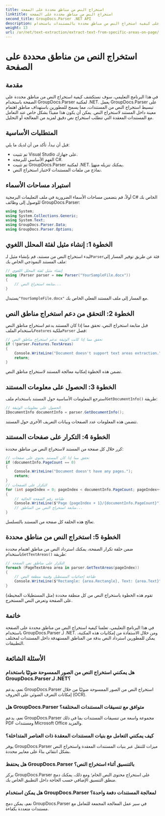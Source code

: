 ```yaml
---
title: استخراج النص من مناطق محددة على الصفحة
linktitle: استخراج النص من مناطق محددة على الصفحة
second_title: GroupDocs.Parser .NET API
description: تعرف على كيفية استخراج النص من مناطق محددة بالمستندات باستخدام GroupDocs.Parser لـ .NET. استخراج نص مستهدف ودقيق لتطبيقاتك.
weight: 13
url: /ar/net/text-extraction/extract-text-from-specific-areas-on-page/
---
```


# استخراج النص من مناطق محددة على الصفحة

## مقدمة
في هذا البرنامج التعليمي، سوف نستكشف كيفية استخراج النص من مناطق محددة على الصفحة باستخدام GroupDocs.Parser لمكتبة .NET. يعمل GroupDocs.Parser على تبسيط استخراج النص من المستندات، مما يسمح للمطورين باستهداف مناطق اهتمام معينة داخل المستند لاستخراج النص. يمكن أن يكون هذا مفيدًا بشكل خاص عند التعامل مع المستندات المعقدة التي تتطلب استخراج نص دقيق لمزيد من المعالجة أو التحليل.
## المتطلبات الأساسية
قبل أن نبدأ، تأكد من أن لديك ما يلي:
- تم تثبيت Visual Studio على جهازك.
- الفهم الأساسي للبرمجة C#.
- تم تثبيت GroupDocs.Parser لمكتبة .NET. يمكنك تنزيله من[هنا](https://releases.groupdocs.com/parser/net/).
- نماذج من ملفات المستندات لاختبار استخراج النص.
## استيراد مساحات الأسماء
أولاً، قم بتضمين مساحات الأسماء الضرورية في ملف التعليمات البرمجية C# الخاص بك للوصول إلى وظائف GroupDocs.Parser:
```csharp
using System;
using System.Collections.Generic;
using System.Text;
using GroupDocs.Parser.Data;
using GroupDocs.Parser.Options;
```
## الخطوة 1: إنشاء مثيل لفئة المحلل اللغوي
 لبدء استخراج النص من مستند، قم بإنشاء مثيل لـ`Parser`فئة عن طريق توفير المسار إلى ملف المستند النموذجي الخاص بك:
```csharp
// إنشاء مثيل لفئة المحلل اللغوي
using (Parser parser = new Parser("YourSampleFile.docx"))
{
    // متابعة استخراج النص...
}
```
 يستبدل`"YourSampleFile.docx"` مع المسار إلى ملف المستند الفعلي الخاص بك.
## الخطوة 2: التحقق من دعم استخراج مناطق النص
 قبل متابعة استخراج النص، تحقق مما إذا كان المستند يدعم استخراج مناطق النص باستخدام الملف`Features` ملكية`Parser` فصل:
```csharp
// تحقق مما إذا كانت الوثيقة تدعم استخراج مناطق النص
if (!parser.Features.TextAreas)
{
    Console.WriteLine("Document doesn't support text areas extraction.");
    return;
}
```
تضمن هذه الخطوة إمكانية معالجة المستند لاستخراج مناطق النص.
## الخطوة 3: الحصول على معلومات المستند
 استرجع المعلومات الأساسية حول المستند باستخدام ملف`GetDocumentInfo()` طريقة:
```csharp
// الحصول على معلومات الوثيقة
IDocumentInfo documentInfo = parser.GetDocumentInfo();
```
تتضمن هذه المعلومات عدد الصفحات وبيانات التعريف الأخرى حول المستند.
## الخطوة 4: التكرار على صفحات المستند
كرر خلال كل صفحة من المستند لاستخراج النص من مناطق محددة:
```csharp
// تحقق مما إذا كان المستند يحتوي على صفحات
if (documentInfo.PageCount == 0)
{
    Console.WriteLine("Document doesn't have any pages.");
    return;
}
// التكرار على الصفحات
for (int pageIndex = 0; pageIndex < documentInfo.PageCount; pageIndex++)
{
    // طباعة رقم الصفحة الحالية
    Console.WriteLine($"Page {pageIndex + 1}/{documentInfo.PageCount}");
    // متابعة استخراج النص من المناطق...
}
```
تعالج هذه الحلقة كل صفحة من المستند بالتسلسل.
## الخطوة 5: استخراج النص من مناطق محددة
ضمن حلقة تكرار الصفحة، يمكنك استرداد النص من مناطق اهتمام محددة باستخدام`GetTextAreas()` طريقة:
```csharp
// التكرار على مناطق نص الصفحة
foreach (PageTextArea area in parser.GetTextAreas(pageIndex))
{
    // طباعة إحداثيات المستطيل وقيمة منطقة النص
    Console.WriteLine($"Rectangle: {area.Rectangle}, Text: {area.Text}");
}
```
تقوم هذه الخطوة باستخراج النص من كل منطقة محددة (مثل المستطيلات المحيطة) على الصفحة وتعرض النص المستخرج.
## خاتمة
في هذا البرنامج التعليمي، تعلمنا كيفية استخراج النص من مناطق محددة على الصفحة باستخدام GroupDocs.Parser لـ .NET. ومن خلال الاستفادة من إمكانيات هذه المكتبة، يمكن للمطورين استرداد النص بدقة من المناطق المستهدفة داخل المستندات لمختلف التطبيقات.

## الأسئلة الشائعة
### هل يمكنني استخراج النص من الصور الممسوحة ضوئيًا باستخدام GroupDocs.Parser لـ .NET؟
نعم، يدعم GroupDocs.Parser استخراج النص من الصور الممسوحة ضوئيًا من خلال إمكانات التعرف الضوئي على الحروف (OCR).
### هل GroupDocs.Parser متوافق مع تنسيقات المستندات المختلفة؟
نعم، يدعم GroupDocs.Parser مجموعة واسعة من تنسيقات المستندات بما في ذلك PDF ومستندات Microsoft Office والمزيد.
### كيف يمكنني التعامل مع بنيات المستندات المعقدة ذات العناصر المتداخلة؟
يوفر GroupDocs.Parser ميزات للتنقل عبر بنيات المستندات المعقدة واستخراج النص بشكل انتقائي بناءً على معايير محددة.
### هل يحتفظ GroupDocs.Parser بالتنسيق أثناء استخراج النص؟
يركز GroupDocs.Parser على استخراج محتوى النص الخام؛ ومع ذلك، يمكنك دمج منطق التنسيق الإضافي حسب الحاجة داخل التطبيق الخاص بك.
### هل يمكن استخدام GroupDocs.Parser لمعالجة المستندات دفعة واحدة؟
نعم، يمكن دمج GroupDocs.Parser في سير عمل المعالجة المجمعة للتعامل مع مستندات متعددة بكفاءة.